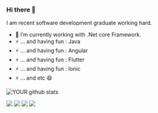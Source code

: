 <!--
**digalves/digalves** is a ✨ _special_ ✨ repository because its `README.md` (this file) appears on your GitHub profile. -->

### Hi there 👋
I am recent software development graduate working hard.
- 🔭 I’m currently working with .Net core Framework.
- ⚡ ... and having fun : Java
- ⚡ ... and having fun : Angular
- ⚡ ... and having fun : Flutter
- ⚡ ... and having fun : Ionic
- ⚡ ... and etc 😄

![YOUR github stats](https://github-readme-stats.vercel.app/api?username=digalves)

[<img src="https://img.shields.io/badge/twitter-%231DA1F2.svg?&style=for-the-badge&logo=twitter&logoColor=white" />](https://twitter.com/diegoalves07) [<img src="https://img.shields.io/badge/linkedin-%230077B5.svg?&style=for-the-badge&logo=linkedin&logoColor=white" />](https://www.linkedin.com/in/diego-alves-27818948/) [<img src = "https://img.shields.io/badge/instagram-%23E4405F.svg?&style=for-the-badge&logo=instagram&logoColor=white">](https://www.instagram.com/diego_alves.7/) [<img src = "https://img.shields.io/badge/facebook-%231877F2.svg?&style=for-the-badge&logo=facebook&logoColor=white">](https://www.facebook.com/Dial07)
